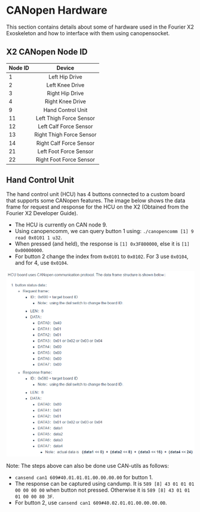 # CANopen Hardware

This section contains details about some of hardware used in the Fourier X2 Exoskeleton and how to interface with them using canopensocket.

## X2 CANopen Node ID

| Node ID             | Device                   |
| ------------------- |:------------------------:|
| 1                   | Left Hip Drive           |
| 2                   | Left Knee Drive          |
| 3                   | Right Hip Drive          |
| 4                   | Right Knee Drive         |
| 9                   | Hand Control Unit        |
| 11                  | Left Thigh Force Sensor  |
| 12                  | Left Calf Force Sensor   |
| 13                  | Right Thigh Force Sensor |
| 14                  | Right Calf Force Sensor  |
| 21                  | Left Foot Force Sensor   |
| 22                  | Right Foot Force Sensor  |

## Hand Control Unit
The hand control unit (HCU) has 4 buttons connected to a custom board that supports some CANopen features. The image below shows the data frame for request and response for the HCU on the X2 (Obtained from the Fourier X2 Developer Guide). 

* The HCU is currently on CAN node 9.
* Using canopencomm, we can query button 1 using: `./canopencomm [1] 9 read 0x0101 1 u32`. 
* When pressed (and held),  the response is `[1] 0x3F800000`, else it is `[1] 0x00000000`.
* For button 2 change the index from `0x0101` to `0x0102`. For 3 use `0x0104`, and for 4, use `0x0104`.

![X2 HCU Data](img/HCU_Canopen.png)

Note: The steps above can also be done use CAN-utils as follows:

* `cansend can1 609#40.01.01.01.00.00.00.00` for button 1. 
* The response can be captured using candump. It is `589 [8] 43 01 01 01 00 00 00 00` when button not pressed. Otherwise it is `589 [8] 43 01 01 01 00 00 80 3F`.
* For button 2, use `cansend can1 609#40.02.01.01.00.00.00.00`.
